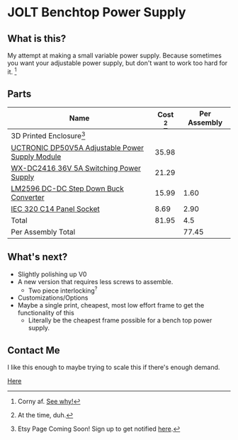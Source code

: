 # JOLT Benchtop Power Supply
 
## What is this?
 
My attempt at making a small variable power supply. Because sometimes you want your adjustable power supply, but don't want to work too hard for it. [^1]
 
 
[^1]: Corny af. [See why!](https://amzn.to/3gnkHUb)
 
## Parts

| Name | Cost [^2] | Per Assembly |
| --- | ----------- | --- |
| 3D Printed Enclosure[^3] |  |
| [UCTRONIC DP50V5A Adjustable Power Supply Module](https://amzn.to/34FX7Q8) | 35.98 | |
| [WX-DC2416 36V 5A Switching Power Supply](https://amzn.to/3GvGlQN) | 21.29 ||
| [LM2596 DC-DC Step Down Buck Converter](https://amzn.to/3rCgMcN) | 15.99 | 1.60 |
| [IEC 320 C14 Panel Socket](https://amzn.to/3guENvC) | 8.69 | 2.90 |
| Total | 81.95 | 4.5 |
Per Assembly Total | | 77.45 | 


[^2]: At the time, duh.
[^3]: Etsy Page Coming Soon! Sign up to get notified [here](https://forms.gle/KtF2VuANfnq3saW86).
 
 
## What's next?

- Slightly polishing up V0
- A new version that requires less screws to assemble.
  - Two piece interlocking<sup>?</sup> 
- Customizations/Options
- Maybe a single print, cheapest, most low effort frame to get the functionality of this 
  - Literally be the cheapest frame possible for a bench top power supply.

## Contact Me
I like this enough to maybe trying to scale this if there's enough demand. 

[Here](https://forms.gle/nS2JpwYrKor3e34L8)


